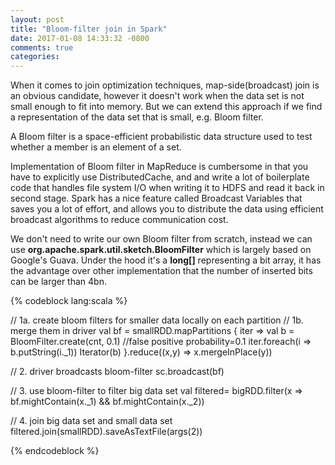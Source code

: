 ```yaml
---
layout: post
title: "Bloom-filter join in Spark"
date: 2017-01-08 14:33:32 -0800
comments: true
categories: 
---
```


When it comes to join optimization techniques, map-side(broadcast) join is an obvious candidate, however it doesn't work when the data set is not small enough to fit into memory. But we can extend this approach if we find a representation of the data set that is small, e.g. Bloom filter.

A Bloom filter is a space-efficient probabilistic data structure used to test whether a member is an element of a set.

Implementation of Bloom filter in MapReduce is cumbersome in that you have to explicitly use DistributedCache, and and write a lot of boilerplate code that handles file system I/O when writing it to HDFS and read it back in second stage. Spark has a nice feature called Broadcast Variables that saves you a lot of effort, and allows you to distribute the data using efficient broadcast algorithms to reduce communication cost.

We don't need to write our own Bloom filter from scratch, instead we can use **org.apache.spark.util.sketch.BloomFilter** which is largely based on Google's Guava. Under the hood it's a **long[]** representing a bit array, it has the advantage over other implementation that the number of inserted bits can be larger than 4bn.

{% codeblock lang:scala %}

// 1a. create bloom filters for smaller data locally on each partition
// 1b. merge them in driver
val bf = smallRDD.mapPartitions { iter =>
  val b = BloomFilter.create(cnt, 0.1)  //false positive probability=0.1
  iter.foreach(i => b.putString(i._1))
  Iterator(b)
}.reduce((x,y) => x.mergeInPlace(y))

// 2. driver broadcasts bloom-filter
sc.broadcast(bf)

// 3. use bloom-filter to filter big data set
val filtered= bigRDD.filter(x => bf.mightContain(x._1) && bf.mightContain(x._2))

// 4. join big data set and small data set
filtered.join(smallRDD).saveAsTextFile(args(2))


{% endcodeblock %}



